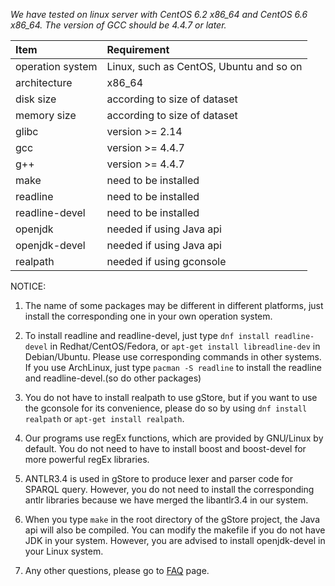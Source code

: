 *We have tested on linux server with CentOS 6.2 x86_64 and CentOS 6.6 x86_64. The version of GCC should be 4.4.7 or later.*

Item | Requirement
:-- | :--
operation system | Linux, such as CentOS, Ubuntu and so on
architecture | x86_64
disk size | according to size of dataset 
memory size | according to size of dataset
glibc | version >= 2.14
gcc | version >= 4.4.7
g++ | version >= 4.4.7
make | need to be installed
readline | need to be installed
readline-devel | need to be installed
openjdk | needed if using Java api
openjdk-devel | needed if using Java api
realpath | needed if using gconsole

NOTICE:

1. The name of some packages may be different in different platforms, just install the corresponding one in your own operation system.

2. To install readline and readline-devel, just type `dnf install readline-devel` in Redhat/CentOS/Fedora, or `apt-get install libreadline-dev` in Debian/Ubuntu. Please use corresponding commands in other systems. If you use ArchLinux, just type `pacman -S readline` to install the readline and readline-devel.(so do other packages)

3. You do not have to install realpath to use gStore, but if you want to use the gconsole for its convenience, please do so by using `dnf install realpath` or `apt-get install realpath`.

4. Our programs use regEx functions, which are provided by GNU/Linux by default. You do not need to have to install boost and boost-devel for more powerful regEx libraries.

5. ANTLR3.4 is used in gStore to produce lexer and parser code for SPARQL query. However, you do not need to install the corresponding antlr libraries because we have merged the libantlr3.4 in our system.

6. When you type `make` in the root directory of the gStore project, the Java api will also be compiled. You can modify the makefile if you do not have JDK in your system. However, you are advised to install openjdk-devel in your Linux system.

7. Any other questions, please go to [FAQ](FAQ.md) page.

